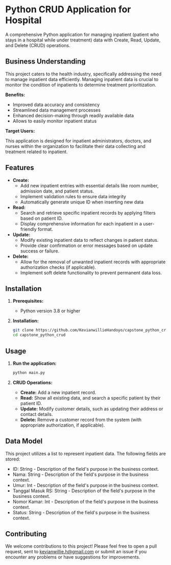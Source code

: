 # Python CRUD Application for Hospital

A comprehensive Python application for managing inpatient (patient who stays in a hospital while under treatment) data with Create, Read, Update, and Delete (CRUD) operations.

## Business Understanding

This project caters to the health industry, specifically addressing the need to manage inpatient data efficiently. Managing inpatient data is crucial to monitor the condition of inpatients to determine treatment prioritization.

**Benefits:**

* Improved data accuracy and consistency
* Streamlined data management processes
* Enhanced decision-making through readily available data
* Allows to easily monitor inpatient status

**Target Users:**

This application is designed for inpatient administrators, doctors, and nurses within the organization to facilitate their data collecting and treatment related to inpatient.

## Features

* **Create:**
    * Add new inpatient entries with essential details like room number, admission date, and patient status.
    * Implement validation rules to ensure data integrity
    * Automatically generate unique ID when inserting new data
* **Read:**
    * Search and retrieve specific inpatient records by applying filters based on patient ID.
    * Display comprehensive information for each inpatient in a user-friendly format.
* **Update:**
    * Modify existing inpatient data to reflect changes in patient status.
    * Provide clear confirmation or error messages based on update success or failure.
* **Delete:**
    * Allow for the removal of unwanted inpatient records with appropriate authorization checks (if applicable).
    * Implement soft delete functionality to prevent permanent data loss.


## Installation

1. **Prerequisites:**
    * Python version 3.8 or higher

2. **Installation:**
    ```bash
    git clone https://github.com/KevianwillieHandoyo/capstone_python_crud.git
    cd capstone_python_crud
    ```


## Usage

1. **Run the application:**
    ```bash
    python main.py
    ```

2. **CRUD Operations:**
    * **Create:** Add a new inpatient record.
    * **Read:** Show all existing data, and search a specific patient by their patient ID.
    * **Update:** Modify customer details, such as updating their address or contact details.
    * **Delete:** Remove a customer record from the system (with appropriate authorization, if applicable).

## Data Model
This project utilizes a list to represent inpatient data. The following fields are stored:
   * ID: String - Description of the field's purpose in the business context.
   * Nama: String - Description of the field's purpose in the business context.
   * Umur: Int - Description of the field's purpose in the business context.
   * Tanggal Masuk RS: String - Description of the field's purpose in the business context.
   * Nomor Kamar: Int - Description of the field's purpose in the business context.
   * Status: String - Description of the field's purpose in the business context.

## Contributing
We welcome contributions to this project! Please feel free to open a pull request, sent to kevianwillie.h@gmail.com or submit an issue if you encounter any problems or have suggestions for improvements.

